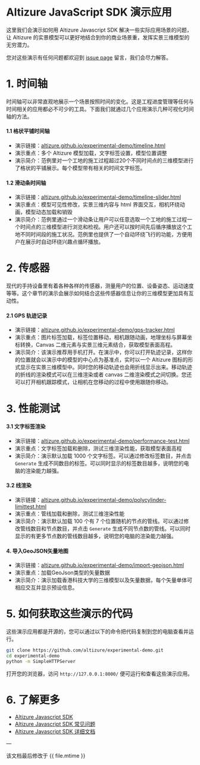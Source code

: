 # Altizure JavaScript SDK 演示应用

这里我们会演示如何用 Altizure Javascript SDK 解决一些实际应用场景的问题，让 Altizure 的实景模型可以更好地结合到你的商业场景重，发挥实景三维模型的无穷潜力。

您对这些演示有任何问题都欢迎到 [issue page](https://github.com/altizure/experimental-demo/issues) 留言，我们会尽力解答。

# 1. 时间轴

时间轴可以非常直观地展示一个场景按照时间的变化。这是工程进度管理等任何与时间相关的应用都必不可少的工具。下面我们就通过几个应用演示几种可视化时间轴的方法。

#### 1.1 格状平铺时间轴

* 演示链接：[altizure.github.io/experimental-demo/timeline.html](https://altizure.github.io/experimental-demo/timeline.html)
* 演示重点：多个 Altizure 模型加载，文字标签设置，模型位置调整
* 演示简介：范例里对一个工地的施工过程超过20个不同时间点的三维模型进行了格状的平铺展示。每个模型带有相关的时间文字标签。

#### 1.2 滑动条时间轴

* 演示链接：[altizure.github.io/experimental-demo/timeline-slider.html](https://altizure.github.io/experimental-demo/timeline-slider.html)
* 演示重点：模型可见性修改，实景三维内容与 html 界面交互，相机环绕动画，模型动态加载和销毁
* 演示简介：范例里通过一个滑动条让用户可以任意选取一个工地的施工过程一个时间点的三维模型进行浏览和检视。用户还可以按时间先后循序播放这个工地不同时间段的施工状况。范例里也提供了一个自动环绕飞行的功能，方便用户在展示时自动环绕兴趣点循环播放。

# 2. 传感器

现代的手持设备里有着各种各样的传感器，测量用户的位置、设备姿态、运动速度等等。这个章节的演示会展示如何结合这些传感器信息让你的三维模型更加具有互动性。

#### 2.1 GPS 轨迹记录

* 演示链接：[altizure.github.io/experimental-demo/gps-tracker.html](https://altizure.github.io/experimental-demo/gps-tracker.html)
* 演示重点：图片标签加载，标签位置移动，相机跟随动画，地理坐标与屏幕坐标转换，Canvas 二维元素与实景三维元素结合，获取模型表面高程。
* 演示简介：该演示推荐用手机打开。在演示中，你可以打开轨迹记录，这样你的位置就会以演示中的模型的中心点为基准点，实时以一个 Altizure 图标的形式显示在实景三维模型中。同时您的移动轨迹也会用折线显示出来。移动轨迹的折线的渲染模式可以在三维渲染或者 canvas 二维渲染模式之间切换。您还可以打开相机跟踪模式，让相机在您移动的过程中使用跟随你移动。

# 3. 性能测试

#### 3.1 文字标签渲染

* 演示链接：[altizure.github.io/experimental-demo/performance-test.html](https://altizure.github.io/experimental-demo/performance-test.html)
* 演示重点：文字标签加载和删除，测试三维渲染性能，获取模型表面高程
* 演示简介：演示默认加载 1000 个文字标签。可以通过修改标签数目，并点击 `Generate` 生成不同数目的标签。可以同时显示的标签数目越多，说明您的电脑的渲染能力越强。

#### 3.2 线渲染

* 演示链接：[altizure.github.io/experimental-demo/polycylinder-limittest.html](https://altizure.github.io/experimental-demo/polycylinder-limittest.html)
* 演示重点：管线加载和删除，测试三维渲染性能
* 演示简介：演示默认加载 100 个有 7 个位置随机的节点的管线。可以通过修改管线数目和节点数目，并点击 `Generate` 生成不同节点数的管线。可以同时显示的有更多节点数的管线数目越多，说明您的电脑的渲染能力越强。

#### 4. 导入GeoJSON矢量地图

* 演示链接：[altizure.github.io/experimental-demo/import-geojson.html](https://altizure.github.io/experimental-demo/import-geojson.html)
* 演示重点：加载GeoJson类型的矢量数据
* 演示简介：演示加载香港科技大学的三维模型以及矢量数据，每个矢量单体可相应交互并显示预设信息。

# 5. 如何获取这些演示的代码

这些演示应用都是开源的，您可以通过以下的命令把代码复制到您的电脑查看并运行。

```bash
git clone https://github.com/altizure/experimental-demo.git
cd experimental-demo
python -m SimpleHTTPServer
```

打开您的浏览器，访问 `http://127.0.0.1:8000/` 便可运行和查看这些演示应用。

# 6. 了解更多

* [Altizure Javascript SDK](jssdk.md)
* [Altizure Javascript SDK 常见问题](jssdk-faq.md)
* [Altizure Javascript SDK 详细文档](ref://docs/user_docs/web/)

—

该文档最后修改于 {{ file.mtime }}

